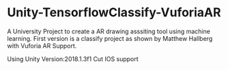 # Unity-TensorflowClassify-VuforiaAR
A University Project to create a AR drawing asssiting tool using machine learning. First version is a classify project as shown by Matthew Hallberg with Vuforia AR Support.

Using Unity Version:2018.1.3f1
Cut IOS support
